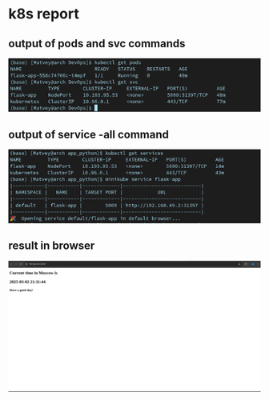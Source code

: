 # k8s report

## output of pods and svc commands

![Alt text](pictures/podssvc.png)

## output of service -all command

![Alt text](pictures/terminal.png)

## result in browser

![Alt text](pictures/browser.png)
